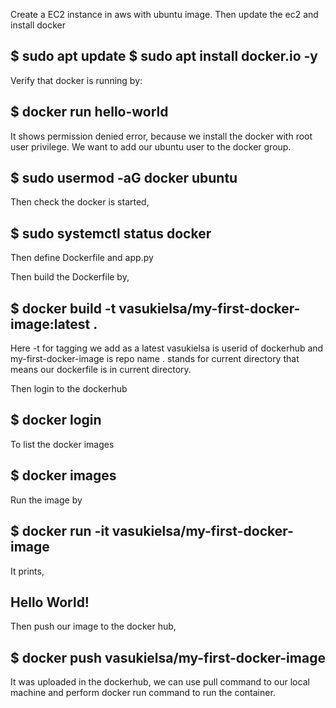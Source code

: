 Create a EC2 instance in aws with ubuntu image.
Then update the ec2 and install docker

$ sudo apt update
$ sudo apt install docker.io -y
------------------

Verify that docker is running by:

$ docker run hello-world
-----------

It shows permission denied error, because we install the docker with root user privilege. We want to add our ubuntu user to the docker group.

$ sudo usermod -aG docker ubuntu
--------

Then check the docker is started,

$ sudo systemctl status docker
----

Then define Dockerfile and app.py 

Then build the Dockerfile by,

$ docker build -t vasukielsa/my-first-docker-image:latest .
---

Here -t for tagging we add as a latest
vasukielsa is userid of dockerhub and my-first-docker-image is repo name
. stands for current directory that means our dockerfile is in current directory.

Then login to the dockerhub

$ docker login
---

To list the docker images

$ docker images
---

Run the image by

$ docker run -it vasukielsa/my-first-docker-image
----

It prints,

Hello World!
---

Then push our image to the docker hub,

$ docker push vasukielsa/my-first-docker-image
---

It was uploaded in the dockerhub, we can use pull command to our local machine and perform docker run command to run the container.

